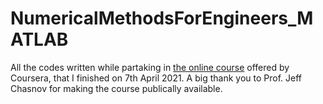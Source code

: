 # NumericalMethodsForEngineers_MATLAB
All the codes written while partaking in [the online course](https://www.coursera.org/learn/numerical-methods-engineers) offered by Coursera, that I finished on 7th April 2021.
A big thank you to Prof. Jeff Chasnov for making the course publically available.
